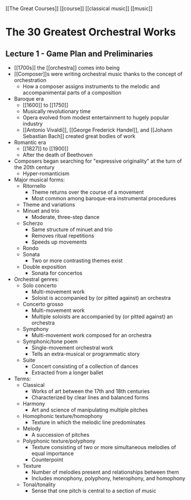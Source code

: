 [[The Great Courses]] [[course]] [[classical music]] [[music]]

# The 30 Greatest Orchestral Works

## Lecture 1 - Game Plan and Preliminaries
- [[1700s]] the [[orchestra]] comes into being
- [[Composer]]s were writing orchestral music thanks to the concept of orchestration
	- How a composer assigns instruments to the melodic and accompanimental parts of a composition
- Baroque era
	- [[1600]] to [[1750]]
	- Musically revolutionary time
	- Opera evolved from modest entertainment to hugely popular industry
	- [[Antonio Vivaldi]], [[George Frederick Handel]], and [[Johann Sebastian Bach]] created great bodies of work
- Romantic era
	- [[1827]] to [[1900]]
	- After the death of Beethoven
- Composers began searching for "expressive originality" at the turn of the 20th century
	- Hyper-romanticism
- Major musical forms:
	- Ritornello
		- Theme returns over the course of a movement
		- Most common among baroque-era instrumental procedures
	- Theme and variations
	- Minuet and trio
		- Moderate, three-step dance
	- Scherzo
		- Same structure of minuet and trio
		- Removes ritual repetitions
		- Speeds up movements
	- Rondo
	- Sonata
		- Two or more contrasting themes exist
	- Double exposition
		- Sonata for concertos
- Orchestral genres:
	- Solo concerto
		- Multi-movement work
		- Soloist is accompanied by (or pitted against) an orchestra
	- Concerto grosso
		- Multi-movement work
		- Multiple soloists are accompanied by (or pitted against) an orchestra
	- Symphony
		- Multi-movement work composed for an orchestra
	- Symphonic/tone poem
		- Single-movement orchestral work
		- Tells an extra-musical or programmatic story
	- Suite
		- Concert consisting of a collection of dances
		- Extracted from a longer ballet
- Terms:
	- Classical
		- Works of art between the 17th and 18th centuries
		- Characterized by clear lines and balanced forms
	- Harmony
		- Art and science of manipulating multiple pitches
	- Homophonic texture/homophony
		- Texture in which the melodic line predominates
	- Melody
		- A succession of pitches
	- Polyphonic texture/polyphony
		- Texture consisting of two or more simultaneous melodies of equal importance
		- Counterpoint
	- Texture
		- Number of melodies present and relationships between them
		- Includes monophony, polyphony, heterophony, and homophony
	- Tonal/tonality
		- Sense that one pitch is central to a section of music